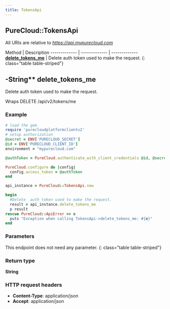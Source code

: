 ```yaml
---
title: TokensApi
---
```


## PureCloud::TokensApi

All URIs are relative to *https://api.mypurecloud.com*

Method | Description
------------- | ------------- | -------------
[**delete_tokens_me**](TokensApi.html#delete_tokens_me) | Delete  auth token used to make the request.
{: class="table table-striped"}

<a name="delete_tokens_me"></a>

## -String** delete_tokens_me

Delete  auth token used to make the request.



Wraps DELETE /api/v2/tokens/me 


### Example
~~~ruby
# load the gem
require 'purecloudplatformclientv2'
# setup authorization
@secret = ENV['PURECLOUD_SECRET']
@id = ENV['PURECLOUD_CLIENT_ID']
environment = "mypurecloud.com"

@authToken = PureCloud.authenticate_with_client_credentials @id, @secret, environment

PureCloud.configure do |config|
  config.access_token = @authToken
end

api_instance = PureCloud::TokensApi.new

begin
  #Delete  auth token used to make the request.
  result = api_instance.delete_tokens_me
  p result
rescue PureCloud::ApiError => e
  puts "Exception when calling TokensApi->delete_tokens_me: #{e}"
end
~~~

### Parameters
This endpoint does not need any parameter.
{: class="table table-striped"}


### Return type

**String**

### HTTP request headers

 - **Content-Type**: application/json
 - **Accept**: application/json



